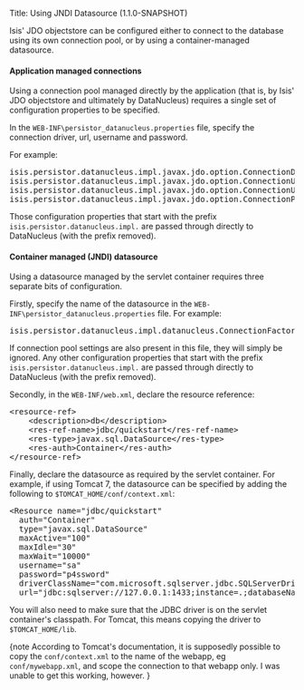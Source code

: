 Title: Using JNDI Datasource (1.1.0-SNAPSHOT)

Isis' JDO objectstore can be configured either to connect to the database using its own connection pool, or by using a container-managed datasource.

#### Application managed connections

Using a connection pool managed directly by the application (that is, by Isis' JDO objectstore and ultimately by DataNucleus) requires a single set of configuration properties to be specified.

In the `WEB-INF\persistor_datanucleus.properties` file, specify the connection driver, url, username and password.

For example:

<pre>
isis.persistor.datanucleus.impl.javax.jdo.option.ConnectionDriverName=net.sf.log4jdbc.DriverSpy
isis.persistor.datanucleus.impl.javax.jdo.option.ConnectionURL=jdbc:log4jdbc:hsqldb:mem:test
isis.persistor.datanucleus.impl.javax.jdo.option.ConnectionUserName=sa
isis.persistor.datanucleus.impl.javax.jdo.option.ConnectionPassword=
</pre>

Those configuration properties that start with the prefix `isis.persistor.datanucleus.impl.` are passed through directly to DataNucleus (with the prefix removed).

#### Container managed (JNDI) datasource

Using a datasource managed by the servlet container requires three separate bits of configuration.

Firstly, specify the name of the datasource in the `WEB-INF\persistor_datanucleus.properties` file.  For example:

<pre>
isis.persistor.datanucleus.impl.datanucleus.ConnectionFactoryName=java:comp/env/jdbc/quickstart
</pre>

If connection pool settings are also present in this file, they will simply be ignored.  Any other configuration properties that start with the prefix `isis.persistor.datanucleus.impl.` are passed through directly to DataNucleus (with the prefix removed).

Secondly, in the `WEB-INF/web.xml`, declare the resource reference:

<pre>
&lt;resource-ref&gt;
    &lt;description&gt;db&lt;/description&gt;
    &lt;res-ref-name&gt;jdbc/quickstart&lt;/res-ref-name&gt;
    &lt;res-type&gt;javax.sql.DataSource&lt;/res-type&gt;
    &lt;res-auth&gt;Container&lt;/res-auth&gt;
&lt;/resource-ref&gt;
</pre>

Finally, declare the datasource as required by the servlet container.  For example, if using Tomcat 7, the datasource can be specified by adding the following to `$TOMCAT_HOME/conf/context.xml`:

<pre>
&lt;Resource name="jdbc/quickstart" 
  auth="Container" 
  type="javax.sql.DataSource" 
  maxActive="100" 
  maxIdle="30" 
  maxWait="10000" 
  username="sa"
  password="p4ssword" 
  driverClassName="com.microsoft.sqlserver.jdbc.SQLServerDriver"
  url="jdbc:sqlserver://127.0.0.1:1433;instance=.;databaseName=quickstart"/&gt;
</pre>

You will also need to make sure that the JDBC driver is on the servlet container's classpath.  For Tomcat, this means copying the driver to `$TOMCAT_HOME/lib`.

{note
According to Tomcat's documentation, it is supposedly possible to copy the `conf/context.xml` to the name of the webapp, eg `conf/mywebapp.xml`, and scope the connection to that webapp only.  I was unable to get this working, however.
}
